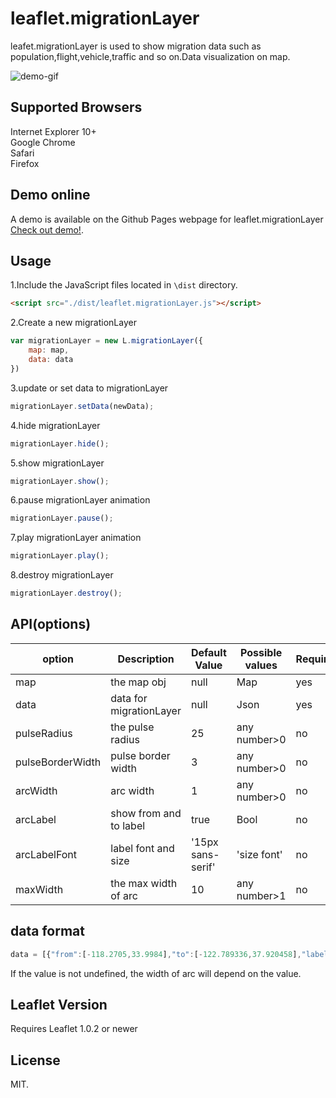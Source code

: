 # leaflet.migrationLayer
leafet.migrationLayer is used to show migration data such as population,flight,vehicle,traffic and so on.Data visualization on map.

![demo-gif](https://p1.music.126.net/QLV26j7y2wI36Wj0F9rdUQ==/109951164732279410.gif)

## Supported Browsers   
Internet Explorer 10+     
Google Chrome     
Safari    
Firefox        

## Demo online   
A demo is available on the Github Pages webpage for leaflet.migrationLayer [Check out demo!](https://lycheelin.github.io/leaflet.migrationLayer/).

## Usage     
1.Include the JavaScript files located in ```\dist``` directory.
```html
<script src="./dist/leaflet.migrationLayer.js"></script>
```    
2.Create a new migrationLayer
```js
var migrationLayer = new L.migrationLayer({
    map: map,
    data: data
})
```     
3.update or set data to migrationLayer
```js
migrationLayer.setData(newData);
```   
4.hide migrationLayer       
```js
migrationLayer.hide();
```   
5.show migrationLayer       
```js
migrationLayer.show();
```   
6.pause migrationLayer animation  
```js
migrationLayer.pause();
```   
7.play migrationLayer animation
```js
migrationLayer.play();
```   
8.destroy migrationLayer     
```js
migrationLayer.destroy();
```   

## API(options)   

| option          | Description            | Default Value    | Possible  values         | Required       |
| --------------- | ---------------------- | -----------------| ------------------------ | -------------- | 
| map             | the map obj            | null             | Map                      | yes            |
| data            | data for migrationLayer| null             | Json                     | yes            | 
| pulseRadius     | the pulse radius       | 25               | any number>0             | no             |
| pulseBorderWidth| pulse border width     | 3                | any number>0             | no             |
| arcWidth        | arc width              | 1                | any number>0             | no             |
| arcLabel        | show from and to label | true             | Bool                     | no             |
| arcLabelFont    | label font and size    | '15px sans-serif'| 'size font'              | no             |
| maxWidth        | the max width of arc   | 10               | any number>1             | no             |

## data format

```js
data = [{"from":[-118.2705,33.9984],"to":[-122.789336,37.920458],"labels":["Los Angeles","San Francisco"],"color":"#ff3a31","value":15}];
```

If the value is not undefined, the width of arc will depend on the value.

## Leaflet Version     
Requires Leaflet 1.0.2 or newer   

## License   
MIT.    
